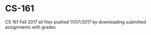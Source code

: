 # CS-161
CS 161 Fall 2017
all files pushed 11/07/2017 by downloading submitted assignments with grades
